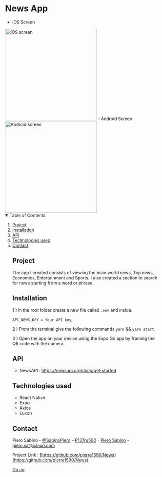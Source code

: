 # News App
- iOS Screen
<img src="https://i.ibb.co/VgT9LjW/iOS.jpg" width="300px" height="300px" text-align='center' alt='iOS screen'>
- Android Screen
<img src="https://i.ibb.co/VgT9LjW/iOS.jpg" width="300px" height="300px" text-align='center' alt='Android screen'>

<details open="open">
    <summary>Table of Contents</summary>
    <ol>
        <li><a href='#project'>Project</a></li>
        <li><a href='#installation'>Installation</a></li>
        <li><a href='#api'>API</a></li>
        <li><a href='#technologies-used'>Technologies used</a></li>
        <li><a href='#contact'>Contact</a></li>
    

                        


## Project
The app I created consists of viewing the main world news, Top news, Economics, Entertainment and Sports.
I also created a section to search for news starting from a word or phrase.

## Installation
1 ) In the root folder create a new file called `.env` and inside: 

`API_NEWS_KEY = Your API key`;

2 ) From the terminal give the following commands `yarn` && `yarn start`

3 ) Open the app on your device using the Expo Go app by framing the QR code with the camera. 

## API
- NewsAPI : https://newsapi.org/docs/get-started


## Technologies used
- React Native
- Expo
- Axios
- Luxon

## Contact
Piero Sabino - [@SabinoPiero](https://twitter.com/SabinoPiero) - [P137ru590](https://www.instagram.com/p137ru590/?hl=it) - [Piero Sabino](https://www.linkedin.com/in/pierosabino/) - piero.sa@icloud.com

Project Link : [https://github.com/pierre1590/News](https://github.com/pierre1590/News)

[Go up](#top)